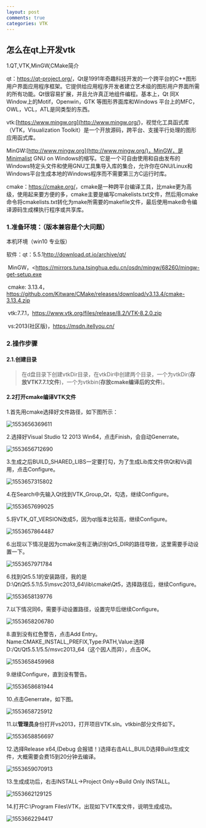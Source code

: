 ```yaml
---
layout: post
comments: true
categories: VTK
---
```

## 怎么在qt上开发vtk

1.QT,VTK,MinGW,CMake简介

qt：<https://qt-project.org/>，Qt是1991年奇趣科技开发的一个跨平台的C++图形用户界面应用程序框架。它提供给应用程序开发者建立艺术级的图形用户界面所需的所有功能。Qt很容易扩展，并且允许真正地组件编程。基本上，Qt 同X Window上的Motif，Openwin，GTK 等图形界面库和Windows 平台上的MFC，OWL，VCL，ATL是同类型的东西。

vtk:[https://www.mingw.org](<http://www.mingw.org/>)，视觉化工具函式库（VTK，Visualization Toolkit）是一个开放源码，跨平台、支援平行处理的图形应用函式库。

MinGW:[http://www.mingw.org](http://www.mingw.org/)，MinGW，是Minimalist GNU on Windows的缩写。它是一个可自由使用和自由发布的Windows特定头文件和使用GNU工具集导入库的集合，允许你在GNU/Linux和Windows平台生成本地的Windows程序而不需要第三方C运行时库。

cmake：<https://cmake.org/>，cmake是一种跨平台编译工具，比make更为高级，使用起来要方便的多，cmake主要是编写cmakelists.txt文件，然后用cmake命令将cmakelists.txt转化为make所需要的makefile文件，最后使用make命令编译源码生成棵执行程序或共享库。

### 1.准备环境：（版本兼容是个大问题）

本机环境（win10 专业版）

软件：qt：5.5.1<http://download.qt.io/archive/qt/>

​          MinGW，<https://mirrors.tuna.tsinghua.edu.cn/osdn/mingw/68260/mingw-get-setup.exe

​          cmake: 3.13.4，<https://github.com/Kitware/CMake/releases/download/v3.13.4/cmake-3.13.4.zip>

​          vtk:7.7.1，<https://www.vtk.org/files/release/8.2/VTK-8.2.0.zip>

​	  vs:2013(社区版)，<https://msdn.itellyou.cn/>

### 2.操作步骤

#### 2.1.创建目录

>在d盘目录下创建vtkDir目录，在vtkDir中创建两个目录，一个为vtkDir(**存放VTK7.7.1文件**)，一个为vtkbin(**存放cmake编译后的文件**)。

#### 2.2打开cmake编译VTK文件

1.首先用cmake选择好文件路径，如下图所示：

![1553656369611](https://raw.githubusercontent.com/MaoChengEr/maochenger.github.io/master/imgs/1553656369611.png)

2.选择好Visual Studio 12 2013 Win64，点击Finish，会自动Generrate。

![1553656712690](https://raw.githubusercontent.com/MaoChengEr/maochenger.github.io/master/imgs/1553656712690.png)



3.生成之后BUILD_SHARED_LIBS一定要打勾，为了生成Lib库文件供Qt和Vs调用，点击Configure。	

![1553657315802](https://raw.githubusercontent.com/MaoChengEr/maochenger.github.io/master/imgs/1553657315802.png)

4.在Search中先输入Qt找到VTK_Group_Qt，勾选，继续Configure。

![1553657699025](https://raw.githubusercontent.com/MaoChengEr/maochenger.github.io/master/imgs/1553657699025.png)

5.将VTK_QT_VERSION改成5，因为qt版本比较高，继续Configure。

![1553657864487](https://raw.githubusercontent.com/MaoChengEr/maochenger.github.io/master/imgs/1553657864487.png)

6.出现以下情况是因为cmake没有正确识别Qt5_DIR的路径导致，这里需要手动设置一下。

![1553657971784](https://raw.githubusercontent.com/MaoChengEr/maochenger.github.io/master/imgs/1553657971784.png)

6.找到Qt5.5.1的安装路径，我的是D:\Qt\Qt5.5.1\5.5\msvc2013_64\lib\cmake\Qt5，选择路径后，继续Configure。

![1553658139776](https://raw.githubusercontent.com/MaoChengEr/maochenger.github.io/master/imgs/1553658139776.png)



7.以下情况同6，需要手动设置路径，设置完毕后继续Configure。

![1553658206780](https://raw.githubusercontent.com/MaoChengEr/maochenger.github.io/master/imgs/1553658206780.png)

8.直到没有红色警告，点击Add Entry。Name:CMAKE_INSTALL_PREFIX,Type:PATH,Value:选择D:/Qt/Qt5.5.1/5.5/msvc2013_64（这个因人而异），点击OK。

![1553658459968](https://raw.githubusercontent.com/MaoChengEr/maochenger.github.io/master/imgs/1553658459968.png)



9.继续Configure，直到没有警告。

![1553658681944](https://raw.githubusercontent.com/MaoChengEr/maochenger.github.io/master/imgs/1553658681944.png)



10.点击Generrate，如下图。

![1553658725912](https://raw.githubusercontent.com/MaoChengEr/maochenger.github.io/master/imgs/1553658725912.png)



11.以**管理员**身份打开vs2013，打开项目VTK.sln。vtkbin部分文件如下。

![1553658856697](https://raw.githubusercontent.com/MaoChengEr/maochenger.github.io/master/imgs/1553658856697.png)

12.选择Release x64,(Debug 会报错！)选择右击ALL_BUILD选择Build生成文件，大概需要会费15到20分钟去编译。

![1553659070913](https://raw.githubusercontent.com/MaoChengEr/maochenger.github.io/master/imgs/1553659070913.png)

13.生成成功后，右击INSTALL->Project Only->Build Only INSTALL。

![1553662129125](https://raw.githubusercontent.com/MaoChengEr/maochenger.github.io/master/imgs/1553662129125.png)

14.打开C:\Program Files\VTK，出现如下VTK库文件，说明生成成功。

![1553662294417](https://raw.githubusercontent.com/MaoChengEr/maochenger.github.io/master/imgs/1553662294417.png)